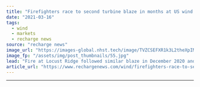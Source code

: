 ```yaml
---
title: "Firefighters race to second turbine blaze in months at US wind farm"
date: "2021-03-16"
tags: 
  - wind
  - markets
  - recharge news
source: "recharge news"
image_url: "https://images-global.nhst.tech/image/TVZCSEFXR1k3L2theXpIMW1JNnR4SEwzY2YxRU12Q2I3b3E5RzI0MTczUT0=/nhst/binary/1a7c40051adcb42895087ac1bedfa881"
image_fp: "/assets/img/post_thumbnails/55.jpg"
lead: "Fire at Locust Ridge followed similar blaze in December 2020 and earlier incidents tackled by Pennsylvania emergency services"
article_url: "https://www.rechargenews.com/wind/firefighters-race-to-second-turbine-blaze-in-months-at-us-wind-farm/2-1-980337"
---
```


---
